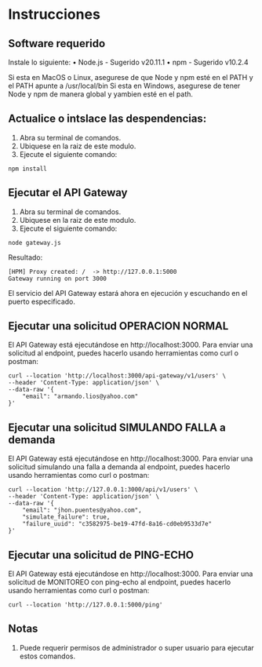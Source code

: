 # Instrucciones

## Software requerido

Instale lo siguiente:
• Node.js  - Sugerido v20.11.1
• npm - Sugerido v10.2.4 

Si esta en MacOS o Linux, asegurese de que Node y npm esté en el PATH y el PATH apunte a  /usr/local/bin
Si esta en Windows, asegurese de tener Node y npm de manera global y yambien esté en el path.

## Actualice o intslace las despendencias:
1. Abra su terminal de comandos.
2. Ubiquese en la raiz de este modulo.
3. Ejecute el siguiente comando:

```
npm install
```

## Ejecutar el API Gateway

1. Abra su terminal de comandos.
2. Ubiquese en la raiz de este modulo.
3. Ejecute el siguiente comando:

```
node gateway.js
```

Resultado:
```
[HPM] Proxy created: /  -> http://127.0.0.1:5000
Gateway running on port 3000
```

El servicio del API Gateway estará ahora en ejecución y escuchando en el puerto especificado.

## Ejecutar una solicitud OPERACION NORMAL

El API Gateway está ejecutándose en http://localhost:3000. Para enviar una solicitud al endpoint, puedes hacerlo usando herramientas como curl o  postman:

```curl
curl --location 'http://localhost:3000/api-gateway/v1/users' \
--header 'Content-Type: application/json' \
--data-raw '{
    "email": "armando.lios@yahoo.com"
}'
```

## Ejecutar una solicitud SIMULANDO FALLA a demanda

El API Gateway está ejecutándose en http://localhost:3000. Para enviar una solicitud simulando una falla a demanda al endpoint, puedes hacerlo usando herramientas como curl o  postman:

```curl
curl --location 'http://127.0.0.1:3000/api/v1/users' \
--header 'Content-Type: application/json' \
--data-raw '{
    "email": "jhon.puentes@yahoo.com",
    "simulate_failure": true,
    "failure_uuid": "c3582975-be19-47fd-8a16-cd0eb9533d7e"
}'
```

## Ejecutar una solicitud de PING-ECHO
El API Gateway está ejecutándose en http://localhost:3000. Para enviar una solicitud de MONITOREO con ping-echo al endpoint, puedes hacerlo usando herramientas como curl o  postman:

```curl
curl --location 'http://127.0.0.1:5000/ping'
```


## Notas
1. Puede requerir permisos de administrador o super usuario para ejecutar estos comandos.
